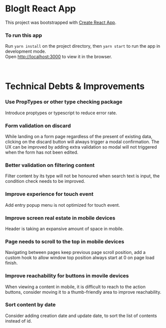 # BlogIt React App

This project was bootstrapped with [Create React App](https://github.com/facebook/create-react-app).

### To run this app

Run `yarn install` on the project directory, then `yarn start` to run the app in development mode. \
Open [http://localhost:3000](http://localhost:3000) to view it in the browser.

<br>

# Technical Debts & Improvements
### Use PropTypes or other type checking package
Introduce proptypes or typescript to reduce error rate.

### Form validation on discard
While landing on a form page regardless of the present of existing data, clicking on the discard button will always trigger a modal confirmation. The UX can be improved by adding extra validation so modal will not triggered when the form has not been edited. 

### Better validation on filtering content
Filter content by its type will not be honoured when search text is input, the condition check needs to be improved.

### Improve experience for touch event
Add entry popup menu is not optimized for touch event.

### Improve screen real estate in mobile devices
Header is taking an expansive amount of space in mobile. 

### Page needs to scroll to the top in mobile devices
Navigating between pages keep previous page scroll position, add a custom hook to allow window top position always start at 0 on page load finish.

### Improve reachability for buttons in movile devices
When viewing a content in mobile, it is difficult to reach to the action buttons, consider moving it to a thumb-friendly area to improve reachability.

### Sort content by date
Consider adding creation date and update date, to sort the list of contents instead of id.
